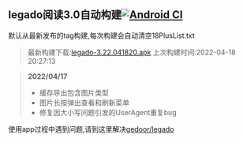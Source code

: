 ## legado阅读3.0自动构建[![Android CI](https://github.com/10bits/gedoor-Build/workflows/Android%20CI/badge.svg)](https://github.com/10bits/gedoor-Build/actions)

默认从最新发布的tag构建,每次构建会自动清空18PlusList.txt

> 最新构建下载:[legado-3.22.041820.apk](https://github.com/crby2333/gedoor-Build/releases/download/legado-3.22.041820/legado-3.22.041820.apk) 上次构建时间:2022-04-18 20:27:13
<!--start-->
> **2022/04/17**
> 
> * 缓存导出包含图片类型
> * 图片长按弹出查看和刷新菜单
> * 修复因大小写问题引发的UserAgent重复bug
<!--end-->
  
使用app过程中遇到问题,请到这里解决[gedoor/legado](https://github.com/gedoor/legado/issues)

